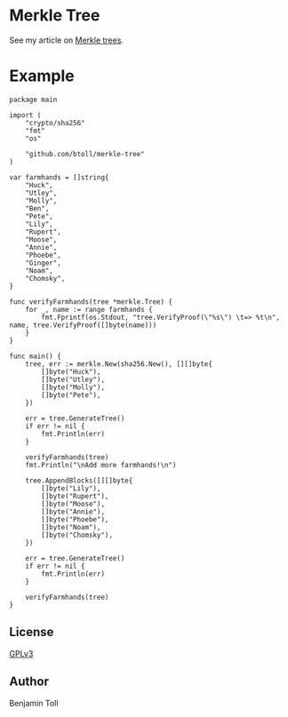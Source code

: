 # Merkle Tree

See my article on [Merkle trees].

# Example

```
package main

import (
	"crypto/sha256"
	"fmt"
	"os"

	"github.com/btoll/merkle-tree"
)

var farmhands = []string{
	"Huck",
	"Utley",
	"Molly",
	"Ben",
	"Pete",
	"Lily",
	"Rupert",
	"Moose",
	"Annie",
	"Phoebe",
	"Ginger",
	"Noam",
	"Chomsky",
}

func verifyFarmhands(tree *merkle.Tree) {
	for _, name := range farmhands {
		fmt.Fprintf(os.Stdout, "tree.VerifyProof(\"%s\") \t=> %t\n", name, tree.VerifyProof([]byte(name)))
	}
}

func main() {
	tree, err := merkle.New(sha256.New(), [][]byte{
		[]byte("Huck"),
		[]byte("Utley"),
		[]byte("Molly"),
		[]byte("Pete"),
	})

	err = tree.GenerateTree()
	if err != nil {
		fmt.Println(err)
	}

	verifyFarmhands(tree)
	fmt.Println("\nAdd more farmhands!\n")

	tree.AppendBlocks([][]byte{
		[]byte("Lily"),
		[]byte("Rupert"),
		[]byte("Moose"),
		[]byte("Annie"),
		[]byte("Phoebe"),
		[]byte("Noam"),
		[]byte("Chomsky"),
	})

	err = tree.GenerateTree()
	if err != nil {
		fmt.Println(err)
	}

	verifyFarmhands(tree)
}
```

## License

[GPLv3](COPYING)

## Author

Benjamin Toll

[Merkle trees]: http://www.benjamintoll.com/2018/08/08/on-merkle-trees/
[onrik/gomerkle]: https://github.com/onrik/gomerkle

